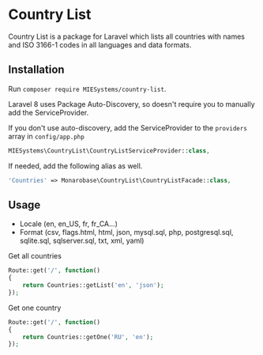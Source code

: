 # Country List

Country List is a package for Laravel which lists all countries with names and ISO 3166-1 codes in all languages and data formats.


## Installation

Run `composer require MIESystems/country-list`.

Laravel 8 uses Package Auto-Discovery, so doesn't require you to manually add the ServiceProvider.

If you don't use auto-discovery, add the ServiceProvider to the `providers` array in `config/app.php`

```php
MIESystems\CountryList\CountryListServiceProvider::class,
```

If needed, add the following alias as well.

```php
'Countries' => Monarobase\CountryList\CountryListFacade::class,
```

## Usage

- Locale (en, en_US, fr, fr_CA...)
- Format (csv, flags.html, html, json, mysql.sql, php, postgresql.sql, sqlite.sql, sqlserver.sql, txt, xml, yaml)

Get all countries

```php
Route::get('/', function()
{
	return Countries::getList('en', 'json');
});
```

Get one country

```php
Route::get('/', function()
{
	return Countries::getOne('RU', 'en');
});
```
